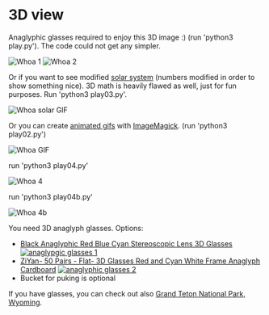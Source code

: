 # 3D view

Anaglyphic glasses required to enjoy this 3D image :) (run 'python3 play.py'). The code could not get any simpler.

![Whoa 1](./pics/Whoa.png)
![Whoa 2](./pics/Whoa02.png)

Or if you want to see modified [solar system](https://en.wikipedia.org/wiki/Solar_System) (numbers modified in order to show something nice). 3D math is heavily flawed as well, just for fun purposes. Run 'python3 play03.py'.

![Whoa solar GIF](./pics/solar.gif)

Or you can create [animated gifs](https://averagelinuxuser.com/make-gif-in-linux-with-one-simple-command/) with [ImageMagick](https://imagemagick.org/index.php). (run 'python3 play02.py')

![Whoa GIF](./pics/animatedGIF2.gif)

run 'python3 play04.py'

![Whoa 4](./pics/Whoa04.png)

run 'python3 play04b.py'

![Whoa 4b](./pics/rectangle.gif)

You need 3D anaglyph glasses. Options:
* [Black Anaglyphic Red Blue Cyan Stereoscopic Lens 3D Glasses](https://www.amazon.com/gp/product/B07NQVZM72/)
[![anaglypgic glasses 1](./pics/glasses01.png)](https://www.amazon.com/gp/product/B07NQVZM72/)
* [ZiYan- 50 Pairs - Flat- 3D Glasses Red and Cyan White Frame Anaglyph Cardboard](https://www.amazon.com/gp/product/B0739L6QCP/)
[![anaglyphic glasses 2](./pics/glasses02.png)](https://www.amazon.com/gp/product/B0739L6QCP/)
* Bucket for puking is optional

If you have glasses, you can check out also [Grand Teton National Park, Wyoming](https://github.com/loganbyers/anaglypher).
